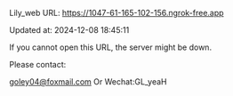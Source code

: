 Lily_web URL: https://1047-61-165-102-156.ngrok-free.app

Updated at: 2024-12-08 18:45:11

If you cannot open this URL, the server might be down.

Please contact: 

goley04@foxmail.com Or Wechat:GL_yeaH
